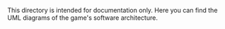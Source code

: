This directory is intended for documentation only.
Here you can find the UML diagrams of the game's software architecture.
